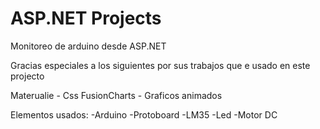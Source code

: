 # ASP.NET Projects

Monitoreo de arduino desde ASP.NET

Gracias especiales a los siguientes por sus trabajos que e usado en este projecto

Materualie - Css
FusionCharts - Graficos animados 

Elementos usados:
-Arduino 
-Protoboard
-LM35
-Led
-Motor DC
